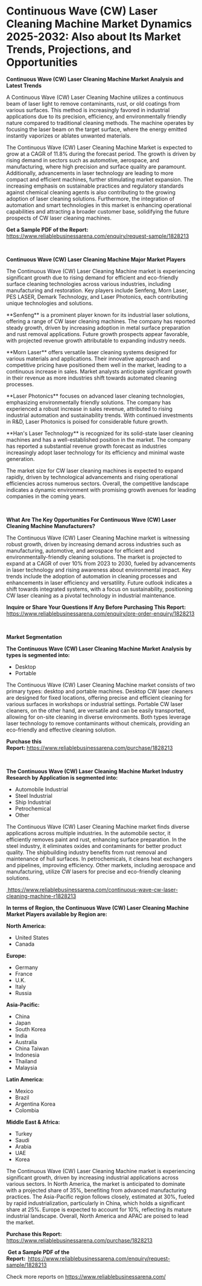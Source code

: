 <p><h1>Continuous Wave (CW) Laser Cleaning Machine Market Dynamics 2025-2032: Also about Its Market Trends, Projections, and Opportunities</h1></p><p><strong>Continuous Wave (CW) Laser Cleaning Machine Market Analysis and Latest Trends</strong></p>
<p><p>A Continuous Wave (CW) Laser Cleaning Machine utilizes a continuous beam of laser light to remove contaminants, rust, or old coatings from various surfaces. This method is increasingly favored in industrial applications due to its precision, efficiency, and environmentally friendly nature compared to traditional cleaning methods. The machine operates by focusing the laser beam on the target surface, where the energy emitted instantly vaporizes or ablates unwanted materials.</p><p>The Continuous Wave (CW) Laser Cleaning Machine Market is expected to grow at a CAGR of 11.8% during the forecast period. The growth is driven by rising demand in sectors such as automotive, aerospace, and manufacturing, where high precision and surface quality are paramount. Additionally, advancements in laser technology are leading to more compact and efficient machines, further stimulating market expansion. The increasing emphasis on sustainable practices and regulatory standards against chemical cleaning agents is also contributing to the growing adoption of laser cleaning solutions. Furthermore, the integration of automation and smart technologies in this market is enhancing operational capabilities and attracting a broader customer base, solidifying the future prospects of CW laser cleaning machines.</p></p>
<p><strong>Get a Sample PDF of the Report:&nbsp;</strong> <a href="https://www.reliablebusinessarena.com/enquiry/request-sample/1828213?utm_campaign=2304&utm_medium=2&utm_source=Github&utm_content=ia&utm_term=28022025&utm_id=continuous-wave-cw-laser-cleaning-machine">https://www.reliablebusinessarena.com/enquiry/request-sample/1828213</a></p>
<p>&nbsp;</p>
<p><strong>Continuous Wave (CW) Laser Cleaning Machine Major Market Players</strong></p>
<p><p>The Continuous Wave (CW) Laser Cleaning Machine market is experiencing significant growth due to rising demand for efficient and eco-friendly surface cleaning technologies across various industries, including manufacturing and restoration. Key players include Senfeng, Morn Laser, PES LASER, Demark Technology, and Laser Photonics, each contributing unique technologies and solutions.</p><p>**Senfeng** is a prominent player known for its industrial laser solutions, offering a range of CW laser cleaning machines. The company has reported steady growth, driven by increasing adoption in metal surface preparation and rust removal applications. Future growth prospects appear favorable, with projected revenue growth attributable to expanding industry needs.</p><p>**Morn Laser** offers versatile laser cleaning systems designed for various materials and applications. Their innovative approach and competitive pricing have positioned them well in the market, leading to a continuous increase in sales. Market analysts anticipate significant growth in their revenue as more industries shift towards automated cleaning processes.</p><p>**Laser Photonics** focuses on advanced laser cleaning technologies, emphasizing environmentally friendly solutions. The company has experienced a robust increase in sales revenue, attributed to rising industrial automation and sustainability trends. With continued investments in R&D, Laser Photonics is poised for considerable future growth.</p><p>**Han's Laser Technology** is recognized for its solid-state laser cleaning machines and has a well-established position in the market. The company has reported a substantial revenue growth forecast as industries increasingly adopt laser technology for its efficiency and minimal waste generation.</p><p>The market size for CW laser cleaning machines is expected to expand rapidly, driven by technological advancements and rising operational efficiencies across numerous sectors. Overall, the competitive landscape indicates a dynamic environment with promising growth avenues for leading companies in the coming years.</p></p>
<p>&nbsp;</p>
<p><strong>What Are The Key Opportunities For Continuous Wave (CW) Laser Cleaning Machine Manufacturers?</strong></p>
<p><p>The Continuous Wave (CW) Laser Cleaning Machine market is witnessing robust growth, driven by increasing demand across industries such as manufacturing, automotive, and aerospace for efficient and environmentally-friendly cleaning solutions. The market is projected to expand at a CAGR of over 10% from 2023 to 2030, fueled by advancements in laser technology and rising awareness about environmental impact. Key trends include the adoption of automation in cleaning processes and enhancements in laser efficiency and versatility. Future outlook indicates a shift towards integrated systems, with a focus on sustainability, positioning CW laser cleaning as a pivotal technology in industrial maintenance.</p></p>
<p><strong>Inquire or Share Your Questions If Any Before Purchasing This Report:</strong> <a href="https://www.reliablebusinessarena.com/enquiry/pre-order-enquiry/1828213?utm_campaign=2304&utm_medium=2&utm_source=Github&utm_content=ia&utm_term=28022025&utm_id=continuous-wave-cw-laser-cleaning-machine">https://www.reliablebusinessarena.com/enquiry/pre-order-enquiry/1828213</a></p>
<p>&nbsp;</p>
<p><strong>Market Segmentation</strong></p>
<p><strong>The Continuous Wave (CW) Laser Cleaning Machine Market Analysis by types is segmented into:</strong></p>
<p><ul><li>Desktop</li><li>Portable</li></ul></p>
<p><p>The Continuous Wave (CW) Laser Cleaning Machine market consists of two primary types: desktop and portable machines. Desktop CW laser cleaners are designed for fixed locations, offering precise and efficient cleaning for various surfaces in workshops or industrial settings. Portable CW laser cleaners, on the other hand, are versatile and can be easily transported, allowing for on-site cleaning in diverse environments. Both types leverage laser technology to remove contaminants without chemicals, providing an eco-friendly and effective cleaning solution.</p></p>
<p><strong>Purchase this Report:&nbsp;</strong><a href="https://www.reliablebusinessarena.com/purchase/1828213?utm_campaign=2304&utm_medium=2&utm_source=Github&utm_content=ia&utm_term=28022025&utm_id=continuous-wave-cw-laser-cleaning-machine">https://www.reliablebusinessarena.com/purchase/1828213</a></p>
<p>&nbsp;</p>
<p><strong>The Continuous Wave (CW) Laser Cleaning Machine Market Industry Research by Application is segmented into:</strong></p>
<p><ul><li>Automobile Industrial</li><li>Steel Industrial</li><li>Ship Industrial</li><li>Petrochemical</li><li>Other</li></ul></p>
<p><p>The Continuous Wave (CW) Laser Cleaning Machine market finds diverse applications across multiple industries. In the automobile sector, it efficiently removes paint and rust, enhancing surface preparation. In the steel industry, it eliminates oxides and contaminants for better product quality. The shipbuilding industry benefits from rust removal and maintenance of hull surfaces. In petrochemicals, it cleans heat exchangers and pipelines, improving efficiency. Other markets, including aerospace and manufacturing, utilize CW lasers for precise and eco-friendly cleaning solutions.</p></p>
<p><a href="https://www.reliablebusinessarena.com/continuous-wave-cw-laser-cleaning-machine-r1828213?utm_campaign=2304&utm_medium=2&utm_source=Github&utm_content=ia&utm_term=28022025&utm_id=continuous-wave-cw-laser-cleaning-machine">&nbsp;https://www.reliablebusinessarena.com/continuous-wave-cw-laser-cleaning-machine-r1828213</a></p>
<p><strong>In terms of Region, the Continuous Wave (CW) Laser Cleaning Machine Market Players available by Region are:</strong></p>
<p>
    <p> <strong> North America: </strong>
        <ul>
            <li>United States</li>
            <li>Canada</li>
        </ul>
        </p> 
    <p> <strong> Europe: </strong>
        <ul>
            <li>Germany</li>
            <li>France</li>
            <li>U.K.</li>
            <li>Italy</li>
            <li>Russia</li>
        </ul>
        </p> 
    <p> <strong> Asia-Pacific: </strong>
        <ul>
            <li>China</li>
            <li>Japan</li>
            <li>South Korea</li>
            <li>India</li>
            <li>Australia</li>
            <li>China Taiwan</li>
            <li>Indonesia</li>
            <li>Thailand</li>
            <li>Malaysia</li>
        </ul>
        </p> 
    <p> <strong> Latin America: </strong>
        <ul>
            <li>Mexico</li>
            <li>Brazil</li>
            <li>Argentina Korea</li>
            <li>Colombia</li>
        </ul>
        </p> 
    <p> <strong> Middle East & Africa: </strong>
        <ul>
            <li>Turkey</li>
            <li>Saudi</li>
            <li>Arabia</li>
            <li>UAE</li>
            <li>Korea</li>
        </ul>
    </p>
    </p>
<p><p>The Continuous Wave (CW) Laser Cleaning Machine market is experiencing significant growth, driven by increasing industrial applications across various sectors. In North America, the market is anticipated to dominate with a projected share of 35%, benefiting from advanced manufacturing practices. The Asia-Pacific region follows closely, estimated at 30%, fueled by rapid industrialization, particularly in China, which holds a significant share at 25%. Europe is expected to account for 10%, reflecting its mature industrial landscape. Overall, North America and APAC are poised to lead the market.</p></p>
<p><strong>Purchase this Report: </strong><a href="https://www.reliablebusinessarena.com/purchase/1828213?utm_campaign=2304&utm_medium=2&utm_source=Github&utm_content=ia&utm_term=28022025&utm_id=continuous-wave-cw-laser-cleaning-machine">https://www.reliablebusinessarena.com/purchase/1828213</a></p>
<p>&nbsp;<strong>Get a Sample PDF of the Report:&nbsp;&nbsp;</strong><a href="https://www.reliablebusinessarena.com/enquiry/request-sample/1828213?utm_campaign=2304&utm_medium=2&utm_source=Github&utm_content=ia&utm_term=28022025&utm_id=continuous-wave-cw-laser-cleaning-machine">https://www.reliablebusinessarena.com/enquiry/request-sample/1828213</a></p>
<p><strong></strong></p>
<p>Check more reports on <a href="https://www.reliablebusinessarena.com/?utm_campaign=2304&utm_medium=2&utm_source=Github&utm_content=ia&utm_term=28022025&utm_id=continuous-wave-cw-laser-cleaning-machine">https://www.reliablebusinessarena.com/</a></p>